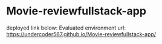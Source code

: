 # Movie-reviewfullstack-app
deployed link below:
Evaluated environment url: https://undercoder567.github.io/Movie-reviewfullstack-app/
